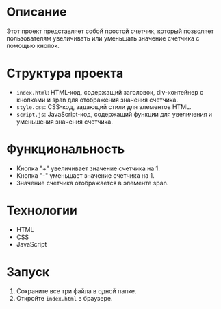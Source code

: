 # Описание
Этот проект представляет собой простой счетчик, который позволяет пользователям увеличивать или уменьшать значение счетчика с помощью кнопок.

# Структура проекта
- `index.html`: HTML-код, содержащий заголовок, div-контейнер с кнопками и span для отображения значения счетчика.
- `style.css`: CSS-код, задающий стили для элементов HTML.
- `script.js`: JavaScript-код, содержащий функции для увеличения и уменьшения значения счетчика.

# Функциональность
- Кнопка "+" увеличивает значение счетчика на 1.
- Кнопка "-" уменьшает значение счетчика на 1.
- Значение счетчика отображается в элементе span.

# Технологии
- HTML
- CSS
- JavaScript

# Запуск
1. Сохраните все три файла в одной папке.
2. Откройте `index.html` в браузере.

